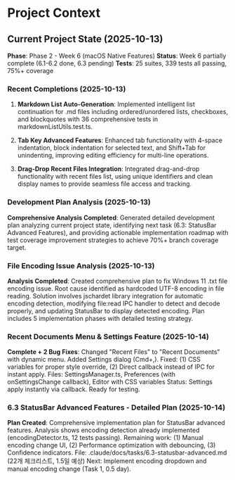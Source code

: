 # Project Context

## Current Project State (2025-10-13)

**Phase**: Phase 2 - Week 6 (macOS Native Features)
**Status**: Week 6 partially complete (6.1-6.2 done, 6.3 pending)
**Tests**: 25 suites, 339 tests all passing, 75%+ coverage

### Recent Completions (2025-10-13)

1. **Markdown List Auto-Generation**: Implemented intelligent list continuation for .md files including ordered/unordered lists, checkboxes, and blockquotes with 36 comprehensive tests in markdownListUtils.test.ts.

2. **Tab Key Advanced Features**: Enhanced tab functionality with 4-space indentation, block indentation for selected text, and Shift+Tab for unindenting, improving editing efficiency for multi-line operations.

3. **Drag-Drop Recent Files Integration**: Integrated drag-and-drop functionality with recent files list, using unique identifiers and clean display names to provide seamless file access and tracking.

### Development Plan Analysis (2025-10-13)

**Comprehensive Analysis Completed**: Generated detailed development plan analyzing current project state, identifying next task (6.3: StatusBar Advanced Features), and providing actionable implementation roadmap with test coverage improvement strategies to achieve 70%+ branch coverage target.

### File Encoding Issue Analysis (2025-10-13)

**Analysis Completed**: Created comprehensive plan to fix Windows 11 .txt file encoding issue. Root cause identified as hardcoded UTF-8 encoding in file reading. Solution involves jschardet library integration for automatic encoding detection, modifying file:read IPC handler to detect and decode properly, and updating StatusBar to display detected encoding. Plan includes 5 implementation phases with detailed testing strategy.

### Recent Documents Menu & Settings Feature (2025-10-14)

**Complete + 2 Bug Fixes**: Changed "Recent Files" to "Recent Documents" with dynamic menu. Added Settings dialog (Cmd+,). Fixed: (1) CSS variables for proper style override, (2) Direct callback instead of IPC for instant apply.
Files: SettingsManager.ts, Preferences (with onSettingsChange callback), Editor with CSS variables
Status: Settings apply instantly via callback. Ready for testing.

### 6.3 StatusBar Advanced Features - Detailed Plan (2025-10-14)

**Plan Created**: Comprehensive implementation plan for StatusBar advanced features. Analysis shows encoding detection already implemented (encodingDetector.ts, 12 tests passing). Remaining work: (1) Manual encoding change UI, (2) Performance optimization with debouncing, (3) Confidence indicators.
File: .claude/docs/tasks/6.3-statusbar-advanced.md (22개 체크리스트, 1.5일 예상)
Next: Implement encoding dropdown and manual encoding change (Task 1, 0.5 day).
